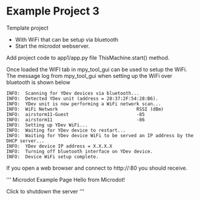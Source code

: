 # Example Project 3

Template project

- With WiFi that can be setup via bluetooth
- Start the microdot webserver.

Add project code to app1/app.py file ThisMachine.start() method.

Once loaded the WIFI tab in mpy_tool_gui can be used to setup the WiFi.
The message log from mpy_tool_gui when setting up the WiFi over bluetooth is shown below

```
INFO:  Scanning for YDev devices via bluetooth...
INFO:  Detected YDev unit (address = 28:37:2F:54:28:B6).
INFO:  YDev unit is now performing a WiFi network scan...
INFO:  WiFi Network                             RSSI (dBm)
INFO:  airstorm11-Guest                         -85
INFO:  airstorm11                               -86
INFO:  Setting up YDev WiFi...
INFO:  Waiting for YDev device to restart...
INFO:  Waiting for YDev device WiFi to be served an IP address by the DHCP server...
INFO:  YDev device IP address = X.X.X.X
INFO:  Turning off bluetooth interface on YDev device.
INFO:  Device WiFi setup complete.
```

If you open a web browser and connect to http://<MCU IP ADDRESS>:80
you should receive.

'''
Microdot Example Page
Hello from Microdot!

Click to shutdown the server
'''
